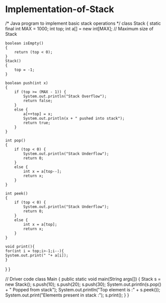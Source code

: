 # Implementation-of-Stack

/* Java program to implement basic stack
operations */
class Stack {
	static final int MAX = 1000;
	int top;
	int a[] = new int[MAX]; // Maximum size of Stack

	boolean isEmpty()
	{
		return (top < 0);
	}
	Stack()
	{
		top = -1;
	}

	boolean push(int x)
	{
		if (top >= (MAX - 1)) {
			System.out.println("Stack Overflow");
			return false;
		}
		else {
			a[++top] = x;
			System.out.println(x + " pushed into stack");
			return true;
		}
	}

	int pop()
	{
		if (top < 0) {
			System.out.println("Stack Underflow");
			return 0;
		}
		else {
			int x = a[top--];
			return x;
		}
	}

	int peek()
	{
		if (top < 0) {
			System.out.println("Stack Underflow");
			return 0;
		}
		else {
			int x = a[top];
			return x;
		}
	}
	
	void print(){
	for(int i = top;i>-1;i--){
	System.out.print(" "+ a[i]);
	}
}
}

// Driver code
class Main {
	public static void main(String args[])
	{
		Stack s = new Stack();
		s.push(10);
		s.push(20);
		s.push(30);
		System.out.println(s.pop() + " Popped from stack");
		System.out.println("Top element is :" + s.peek());
		System.out.print("Elements present in stack :");
		s.print();
	}
}
